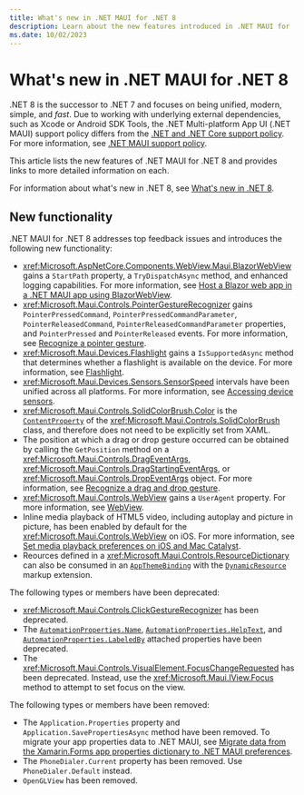 ```yaml
---
title: What's new in .NET MAUI for .NET 8
description: Learn about the new features introduced in .NET MAUI for .NET 8.
ms.date: 10/02/2023
---
```


# What's new in .NET MAUI for .NET 8

.NET 8 is the successor to .NET 7 and focuses on being unified, modern, simple, and *fast*. Due to working with underlying external dependencies, such as Xcode or Android SDK Tools, the .NET Multi-platform App UI (.NET MAUI) support policy differs from the [.NET and .NET Core support policy](https://dotnet.microsoft.com/platform/support/policy/maui). For more information, see [.NET MAUI support policy](https://dotnet.microsoft.com/platform/support/policy/maui).

This article lists the new features of .NET MAUI for .NET 8 and provides links to more detailed information on each.

For information about what's new in .NET 8, see [What's new in .NET 8](/dotnet/core/whats-new/dotnet-8).

## New functionality

.NET MAUI for .NET 8 addresses top feedback issues and introduces the following new functionality:

- <xref:Microsoft.AspNetCore.Components.WebView.Maui.BlazorWebView> gains a `StartPath` property, a `TryDispatchAsync` method, and enhanced logging capabilities. For more information, see [Host a Blazor web app in a .NET MAUI app using BlazorWebView](~/user-interface/controls/blazorwebview.md).
- <xref:Microsoft.Maui.Controls.PointerGestureRecognizer> gains `PointerPressedCommand`, `PointerPressedCommandParameter`, `PointerReleasedCommand`, `PointerReleasedCommandParameter` properties, and `PointerPressed` and `PointerReleased` events. For more information, see [Recognize a pointer gesture](~/fundamentals/gestures/pointer.md).
- <xref:Microsoft.Maui.Devices.Flashlight> gains a `IsSupportedAsync` method that determines whether a flashlight is available on the device. For more information, see [Flashlight](~/platform-integration/device/flashlight.md).
- <xref:Microsoft.Maui.Devices.Sensors.SensorSpeed> intervals have been unified across all platforms. For more information, see [Accessing device sensors](~/platform-integration/device/sensors.md).
- <xref:Microsoft.Maui.Controls.SolidColorBrush.Color> is the [`ContentProperty`](xref:Microsoft.Maui.Controls.ContentPropertyAttribute) of the <xref:Microsoft.Maui.Controls.SolidColorBrush> class, and therefore does not need to be explicitly set from XAML.
- The position at which a drag or drop gesture occurred can be obtained by calling the `GetPosition` method on a <xref:Microsoft.Maui.Controls.DragEventArgs>, <xref:Microsoft.Maui.Controls.DragStartingEventArgs>, or <xref:Microsoft.Maui.Controls.DropEventArgs> object. For more information, see [Recognize a drag and drop gesture](~/fundamentals/gestures/drag-and-drop.md).
- <xref:Microsoft.Maui.Controls.WebView> gains a `UserAgent` property. For more information, see [WebView](~/user-interface/controls/webview.md).
- Inline media playback of HTML5 video, including autoplay and picture in picture, has been enabled by default for the <xref:Microsoft.Maui.Controls.WebView> on iOS. For more information, see [Set media playback preferences on iOS and Mac Catalyst](~/user-interface/controls/webview.md#set-media-playback-preferences-on-ios-and-mac-catalyst).
- Reources defined in a <xref:Microsoft.Maui.Controls.ResourceDictionary> can also be consumed in an [`AppThemeBinding`](xref:Microsoft.Maui.Controls.Xaml.AppThemeBindingExtension) with the [`DynamicResource`](xref:Microsoft.Maui.Controls.Xaml.DynamicResourceExtension) markup extension.

The following types or members have been deprecated:

- <xref:Microsoft.Maui.Controls.ClickGestureRecognizer> has been deprecated.
- The [`AutomationProperties.Name`](xref:Microsoft.Maui.Controls.AutomationProperties.NameProperty), [`AutomationProperties.HelpText`](xref:Microsoft.Maui.Controls.AutomationProperties.HelpTextProperty), and [`AutomationProperties.LabeledBy`](xref:Microsoft.Maui.Controls.AutomationProperties.LabeledByProperty) attached properties have been deprecated.
- The <xref:Microsoft.Maui.Controls.VisualElement.FocusChangeRequested> has been deprecated. Instead, use the <xref:Microsoft.Maui.IView.Focus> method to attempt to set focus on the view.

The following types or members have been removed:

- The `Application.Properties` property and `Application.SavePropertiesAsync` method have been removed. To migrate your app properties data to .NET MAUI, see [Migrate data from the Xamarin.Forms app properties dictionary to .NET MAUI preferences](~/migration/app-properties.md).
- The `PhoneDialer.Current` property has been removed. Use `PhoneDialer.Default` instead.
- `OpenGLView` has been removed.

<!-- - The <xref:Microsoft.Maui.Controls.Maps.Map> control is a cross-platform view for displaying and annotating maps. The <xref:Microsoft.Maui.Controls.Maps.Map> control uses the native map control on each platform, and is provided by the [Microsoft.Maui.Controls.Maps NuGet package](https://www.nuget.org/packages/Microsoft.Maui.Controls.Maps/). For more information, see [Map](~/user-interface/controls/map.md).
- The <xref:Microsoft.Maui.Controls.Foldable.TwoPaneView> control is a container control for foldable devices that provides two views that size and position content in the available space, either side-by-side or top-to-bottom. This control is provided by the [Microsoft.Maui.Controls.Foldable NuGet package](https://www.nuget.org/packages/Microsoft.Maui.Controls.Foldable/).
- The <xref:Microsoft.Maui.Controls.PointerGestureRecognizer> class performs pointer gesture recognition and detects when the mouse pointer enters, exits, and moves within a view. For more information, see [Recognize a pointer gesture](~/fundamentals/gestures/pointer.md). .NET MAUI also defines a `PointerOver` visual state that can change the visual appearance of a view when it has a mouse cursor hovering over it. For more information, see [Visual states](~/user-interface/visual-states.md).
- The `Window` class defines additional properties and enables the window to be positioned and sized on desktop platforms. For more information, see [.NET MAUI Windows](~/fundamentals/windows.md).
- Tooltips can be displayed for a view, when the user rests a pointer on the view. For more information, see [Display tooltips](~/user-interface/tooltips.md).
- Context menus can be added to any control that derives from <xref:Microsoft.Maui.Controls.Element>, on Mac Catalyst and Windows. For more information, see [Display a context menu](~/user-interface/context-menu.md).
- Menu bars can contain separators, which are horizontal lines that separate items in the menu. For more information, see [Display a menu bar](~/user-interface/menu-bar.md).
- Additional .NET MAUI delegates are invoked in response to iOS lifecycle events being raised. For more information, see [App lifecycle](~/fundamentals/app-lifecycle.md#ios).
- The underlying native control for the <xref:Microsoft.Maui.Controls.WebView> on iOS and Mac Catalyst can be configured with a `WKWebViewConfiguration` object. For more information, see [Configure the native WebView on iOS and Mac Catalyst](~/user-interface/controls/webview.md#configure-the-native-webview-on-ios-and-mac-catalyst).
WebView config on iOS/Mac

In addition, `MessagingCenter` has been deprecated and replaced with `WeakReferenceMessenger` in the [CommunityToolkit.Mvvm NuGet package](https://www.nuget.org/packages/CommunityToolkit.Mvvm). -->

<!-- ## Performance

Performance is a key focus of .NET MAUI in .NET 7:

- On Android, startup performance has improved.
- On iOS, application size has been reduced.
- The rendering path for views has been optimized.
- Many issues have been addressed that impacted the smoothness of scrolling in a <xref:Microsoft.Maui.Controls.CollectionView>.

For more information, see [.NET 7 Performance Improvements in .NET MAUI](https://devblogs.microsoft.com/dotnet/dotnet-7-performance-improvements-in-dotnet-maui/). -->

<!-- ## Upgrading from .NET 7

To upgrade your projects from .NET 6 to .NET 7, open your *.csproj* file and change the Target Framework Monikers (TFMs) from 6 to 7. The following example shows the TFMs for a .NET 6 project:

```xml
<TargetFrameworks>net6.0-ios;net6.0-android;net6.0-maccatalyst;net6.0-tizen</TargetFrameworks>
<TargetFrameworks Condition="$([MSBuild]::IsOSPlatform('windows')) and '$(MSBuildRuntimeType)' == 'Full'">$(TargetFrameworks);net6.0-windows10.0.19041</TargetFrameworks>
```

The following example shows the TFMs for a .NET 7 project:

```xml
<TargetFrameworks>net7.0-ios;net7.0-android;net7.0-maccatalyst;net7.0-tizen</TargetFrameworks>
<TargetFrameworks Condition="$([MSBuild]::IsOSPlatform('windows')) and '$(MSBuildRuntimeType)' == 'Full'">$(TargetFrameworks);net7.0-windows10.0.19041</TargetFrameworks>
``` -->

<!-- ## See also

- [Release notes for .NET MAUI in .NET 7](https://github.com/dotnet/maui/releases/tag/7.0.49)
- [Release notes for .NET iOS, tvOS, macOS, and Mac Catalyst](https://github.com/xamarin/xamarin-macios/wiki/.NET-7-release-notes)
- [Release notes for .NET Android](https://github.com/xamarin/xamarin-android/releases/tag/33.0.4) -->
